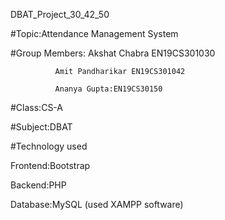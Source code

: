DBAT_Project_30_42_50

#Topic:Attendance Management System

#Group Members:
              Akshat Chabra EN19CS301030

              Amit Pandharikar EN19CS301042
              
              Ananya Gupta:EN19CS30150
              
#Class:CS-A

#Subject:DBAT

#Technology used

Frontend:Bootstrap

Backend:PHP

Database:MySQL (used XAMPP software)

